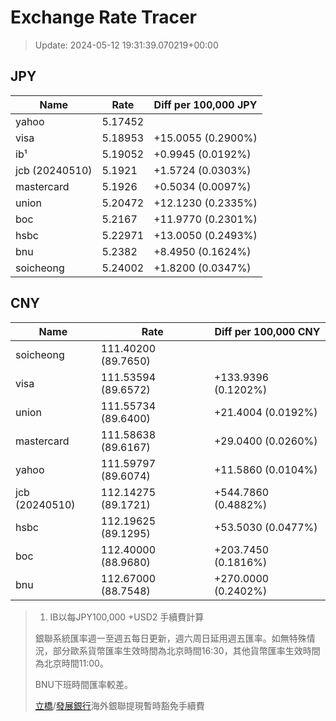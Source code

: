 # Exchange Rate Tracer

> Update: 2024-05-12 19:31:39.070219+00:00

## JPY

| Name           |    Rate | Diff per 100,000 JPY   |
|----------------|---------|------------------------|
| yahoo          | 5.17452 |                        |
| visa           | 5.18953 | +15.0055 (0.2900%)     |
| ib¹            | 5.19052 | +0.9945 (0.0192%)      |
| jcb (20240510) | 5.1921  | +1.5724 (0.0303%)      |
| mastercard     | 5.1926  | +0.5034 (0.0097%)      |
| union          | 5.20472 | +12.1230 (0.2335%)     |
| boc            | 5.2167  | +11.9770 (0.2301%)     |
| hsbc           | 5.22971 | +13.0050 (0.2493%)     |
| bnu            | 5.2382  | +8.4950 (0.1624%)      |
| soicheong      | 5.24002 | +1.8200 (0.0347%)      |

## CNY

| Name           | Rate                | Diff per 100,000 CNY   |
|----------------|---------------------|------------------------|
| soicheong      | 111.40200	(89.7650) |                        |
| visa           | 111.53594	(89.6572) | +133.9396 (0.1202%)    |
| union          | 111.55734	(89.6400) | +21.4004 (0.0192%)     |
| mastercard     | 111.58638	(89.6167) | +29.0400 (0.0260%)     |
| yahoo          | 111.59797	(89.6074) | +11.5860 (0.0104%)     |
| jcb (20240510) | 112.14275	(89.1721) | +544.7860 (0.4882%)    |
| hsbc           | 112.19625	(89.1295) | +53.5030 (0.0477%)     |
| boc            | 112.40000	(88.9680) | +203.7450 (0.1816%)    |
| bnu            | 112.67000	(88.7548) | +270.0000 (0.2402%)    |


> 1. IB以每JPY100,000 +USD2 手續費計算
>
> 銀聯系統匯率週一至週五每日更新，週六周日延用週五匯率。如無特殊情況，部分歐系貨幣匯率生效時間為北京時間16:30，其他貨幣匯率生效時間為北京時間11:00。
>
> BNU下班時間匯率較差。
>
> [立橋](https://www.wlbank.com.mo/uploads/ueditor/file/20181211/1544536513900230.pdf)/[發展銀行](https://www.mdb.com.mo/Service_Charges_20230728.pdf)海外銀聯提現暫時豁免手續費

